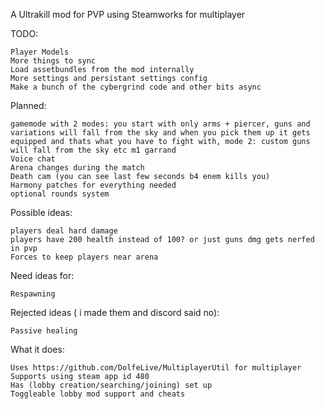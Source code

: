 A Ultrakill mod for PVP using Steamworks for multiplayer

TODO:
```
Player Models
More things to sync
Load assetbundles from the mod internally
More settings and persistant settings config
Make a bunch of the cybergrind code and other bits async
```

Planned:
```
gamemode with 2 modes: you start with only arms + piercer, guns and variations will fall from the sky and when you pick them up it gets equipped and thats what you have to fight with, mode 2: custom guns will fall from the sky etc m1 garrand
Voice chat
Arena changes during the match
Death cam (you can see last few seconds b4 enem kills you)
Harmony patches for everything needed
optional rounds system

```

Possible ideas:
```
players deal hard damage
players have 200 health instead of 100? or just guns dmg gets nerfed in pvp
Forces to keep players near arena
```

Need ideas for:
```
Respawning

```

Rejected ideas ( i made them and discord said no):
```
Passive healing

```

What it does: 
```
Uses https://github.com/DolfeLive/MultiplayerUtil for multiplayer
Supports using steam app id 480
Has (lobby creation/searching/joining) set up
Toggleable lobby mod support and cheats
```



